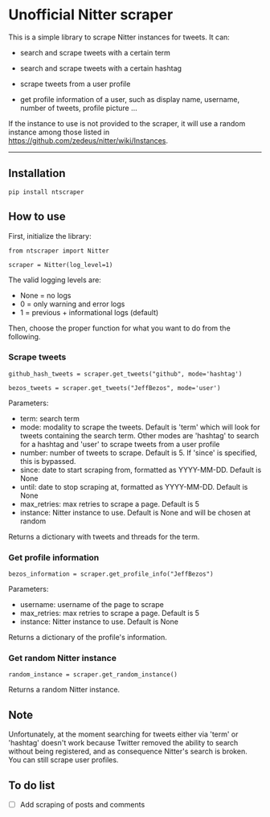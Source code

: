 # Unofficial Nitter scraper

This is a simple library to scrape Nitter instances for tweets. It can:

- search and scrape tweets with a certain term

- search and scrape tweets with a certain hashtag

- scrape tweets from a user profile

- get profile information of a user, such as display name, username, number of tweets, profile picture ...

If the instance to use is not provided to the scraper, it will use a random instance among those listed in https://github.com/zedeus/nitter/wiki/Instances.

---

## Installation

```
pip install ntscraper
```

## How to use

First, initialize the library:

```
from ntscraper import Nitter

scraper = Nitter(log_level=1)
```
The valid logging levels are:
- None = no logs
- 0 = only warning and error logs
- 1 = previous + informational logs (default)

Then, choose the proper function for what you want to do from the following.

### Scrape tweets

```
github_hash_tweets = scraper.get_tweets("github", mode='hashtag')

bezos_tweets = scraper.get_tweets("JeffBezos", mode='user')
```

Parameters:
- term: search term
- mode: modality to scrape the tweets. Default is 'term' which will look for tweets containing the search term. Other modes are 'hashtag' to search for a hashtag and 'user' to scrape tweets from a user profile
- number: number of tweets to scrape. Default is 5. If 'since' is specified, this is bypassed.
- since: date to start scraping from, formatted as YYYY-MM-DD. Default is None
- until: date to stop scraping at, formatted as YYYY-MM-DD. Default is None
- max_retries: max retries to scrape a page. Default is 5
- instance: Nitter instance to use. Default is None and will be chosen at random

Returns a dictionary with tweets and threads for the term.

### Get profile information

```
bezos_information = scraper.get_profile_info("JeffBezos")
```

Parameters:
- username: username of the page to scrape
- max_retries: max retries to scrape a page. Default is 5
- instance: Nitter instance to use. Default is None

Returns a dictionary of the profile's information.

### Get random Nitter instance

```
random_instance = scraper.get_random_instance()
```

Returns a random Nitter instance.

## Note

Unfortunately, at the moment searching for tweets either via 'term' or 'hashtag' doesn't work because Twitter removed the ability to search without being registered, and as consequence Nitter's search is broken. You can still scrape user profiles.

## To do list

- [ ] Add scraping of posts and comments